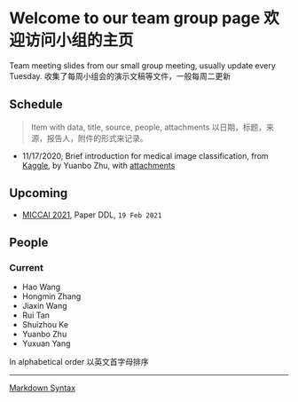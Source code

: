 # Welcome to our team group page 欢迎访问小组的主页

Team meeting slides from our small group meeting, usually update every Tuesday.
收集了每周小组会的演示文稿等文件，一般每周二更新

## Schedule

> Item with data, title, source, people, attachments 以日期，标题，来源，报告人，附件的形式来记录。

- 11/17/2020, Brief introduction for medical image classification, from [Kaggle](https://www.kaggle.com/sid321axn/step-wise-approach-cnn-model-77-0344-accuracy), by Yuanbo Zhu, with [attachments](/attachments/other/step-wise-approach-cnn-model-77-0344-accuracy.ipynb)

## Upcoming

- [MICCAI 2021](http://miccai2021.org/), Paper DDL, `19 Feb 2021`

## People

### Current

- Hao Wang
- Hongmin Zhang
- Jiaxin Wang
- Rui Tan
- Shuizhou Ke
- Yuanbo Zhu
- Yuxuan Yang

In alphabetical order 以英文首字母排序

---

[Markdown Syntax](https://daringfireball.net/projects/markdown/syntax)
